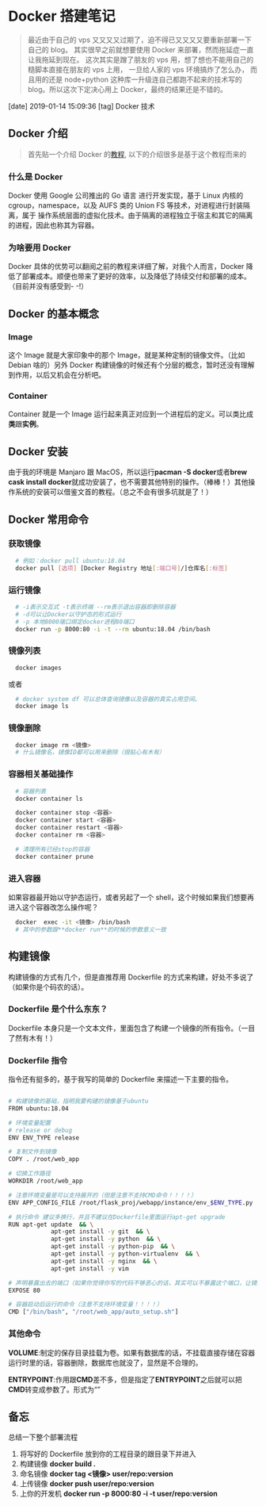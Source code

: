 # Docker 搭建笔记

> 最近由于自己的 vps 又又又又过期了，迫不得已又又又又要重新部署一下自己的 blog。
> 其实很早之前就想要使用 Docker 来部署，然而拖延症一直让我拖延到现在。
> 这次其实是蹭了朋友的 vps 用，想了想也不能用自己的糙脚本直接在朋友的 vps 上用，
> 一旦给人家的 vps 环境搞炸了怎么办，
> 而且用的还是 node+python 这种库一升级连自己都跑不起来的技术写的 blog。所以这次下定决心用上 Docker，最终的结果还是不错的。

[date] 2019-01-14 15:09:36
[tag] Docker 技术

## Docker 介绍

> 首先贴一个介绍 Docker 的[教程](https://yeasy.gitbooks.io/docker_practice/container/attach_exec.html), 以下的介绍很多是基于这个教程而来的

### 什么是 Docker

Docker 使用 Google 公司推出的 Go 语言 进行开发实现，基于 Linux 内核的 cgroup，namespace，以及 AUFS 类的 Union FS 等技术，对进程进行封装隔离，属于 操作系统层面的虚拟化技术。由于隔离的进程独立于宿主和其它的隔离的进程，因此也称其为容器。

### 为啥要用 Docker

Docker 具体的优势可以翻阅之前的教程来详细了解，对我个人而言，Docker 降低了部署成本。顺便也带来了更好的效率，以及降低了持续交付和部署的成本。（目前并没有感受到- -!）

## Docker 的基本概念

### Image

这个 Image 就是大家印象中的那个 Image，就是某种定制的镜像文件。（比如 Debian 啥的）另外 Docker 构建镜像的时候还有个分层的概念，暂时还没有理解到作用，以后又机会在分析吧。

### Container

Container 就是一个 Image 运行起来真正对应到一个进程后的定义。可以类比成**类**跟**实例**。

## Docker 安装

由于我的环境是 Manjaro 跟 MacOS，所以运行**pacman -S docker**或者**brew cask install docker**就成功安装了，也不需要其他特别的操作。（棒棒！）其他操作系统的安装可以借鉴文首的教程。（总之不会有很多坑就是了！）

## Docker 常用命令

### 获取镜像

```sh
  # 例如：docker pull ubuntu:18.04
  docker pull [选项] [Docker Registry 地址[:端口号]/]仓库名[:标签]
```

### 运行镜像

```sh
  # -i表示交互式 -t表示终端 --rm表示退出容器即删除容器
  # -d可以让Docker以守护态的形式运行
  # -p 本地8000端口绑定docker进程80端口
  docker run -p 8000:80 -i -t --rm ubuntu:18.04 /bin/bash
```

### 镜像列表

```sh
  docker images
```

或者

```sh
  # docker system df 可以总体查询镜像以及容器的真实占用空间。
  docker image ls
```

### 镜像删除

```sh
  docker image rm <镜像>
  # 什么镜像名，镜像ID都可以用来删除（很贴心有木有）
```

### 容器相关基础操作

```sh
  # 容器列表
  docker container ls

  docker container stop <容器>
  docker container start <容器>
  docker container restart <容器>
  docker container rm <容器>

  # 清理所有已经stop的容器
  docker container prune
```

### 进入容器

如果容器最开始以守护态运行，或者另起了一个 shell，这个时候如果我们想要再进入这个容器改怎么操作呢？

```sh
  docker  exec -it <镜像> /bin/bash
  # 其中的参数跟**docker run**的时候的参数意义一致
```

## 构建镜像

构建镜像的方式有几个，但是直推荐用 Dockerfile 的方式来构建，好处不多说了（如果你是个码农的话）。

### Dockerfile 是个什么东东？

Dockerfile 本身只是一个文本文件，里面包含了构建一个镜像的所有指令。（一目了然有木有！）

### Dockerfile 指令

指令还有挺多的，基于我写的简单的 Dockerfile 来描述一下主要的指令。

```sh

# 构建镜像的基础，指明我要构建的镜像基于ubuntu
FROM ubuntu:18.04

# 环境变量配置
# release or debug
ENV ENV_TYPE release

# 复制文件到镜像
COPY . /root/web_app

# 切换工作路径
WORKDIR /root/web_app

# 注意环境变量是可以支持展开的（但是注意不支持CMD命令！！！！）
ENV APP_CONFIG_FILE /root/flask_proj/webapp/instance/env_$ENV_TYPE.py

# 执行命令 建议多换行，并且不建议在Dockerfile里面运行apt-get upgrade
RUN apt-get update  && \
            apt-get install -y git  && \
            apt-get install -y python  && \
            apt-get install -y python-pip  && \
            apt-get install -y python-virtualenv  && \
            apt-get install -y nginx  && \
            apt-get install -y vim

# 声明暴露出去的端口（如果你觉得你写的代码不够恶心的话，其实可以不暴露这个端口，让镜像的使用者猜就是了。）
EXPOSE 80

# 容器启动后运行的命令（注意不支持环境变量！！！！）
CMD ["/bin/bash", "/root/web_app/auto_setup.sh"]

```

### 其他命令

**VOLUME**:制定的保存目录挂载为卷。如果有数据库的话，不挂载直接存储在容器运行时里的话，容器删除，数据库也就没了，显然是不合理的。

**ENTRYPOINT**:作用跟**CMD**差不多，但是指定了**ENTRYPOINT**之后就可以把**CMD**转变成参数了。形式为<ENTRYPOINT>“<CMD>”

## 备忘

总结一下整个部署流程

1. 将写好的 Dockerfile 放到你的工程目录的跟目录下并进入
2. 构建镜像 **docker build .**
3. 命名镜像 **docker tag <镜像> user/repo:version**
4. 上传镜像 **docker push user/repo:version**
5. 上你的开发机 **docker run -p 8000:80 -i -t user/repo:version**
